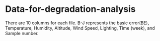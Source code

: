 # Data-for-degradation-analysis

There are 10 columns for each file.
B-J represents the basic error(BE), Temperature, Humidity, Altitude, Wind Speed, Lighting, Time (week), and Sample number.
